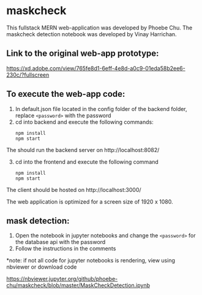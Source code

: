 # maskcheck

This fullstack MERN web-application was developed by Phoebe Chu.
The maskcheck detection notebook was developed by Vinay Harrichan.

## Link to the original web-app prototype:
https://xd.adobe.com/view/765fe8d1-6eff-4e8d-a0c9-01eda58b2ee6-230c/?fullscreen

## To execute the web-app code:
1. In default.json file located in the config folder of the backend folder, replace ```<password>``` with the password
2. cd into backend and execute the following commands:
   ```
   npm install
   npm start  
   ```
The should run the backend server on http://localhost:8082/

3. cd into the frontend and execute the following command
   
   ```
   npm install
   npm start
   ```
The client should be hosted on http://localhost:3000/
  
The web application is optimized for a screen size of 1920 x 1080.

## mask detection:
1. Open the notebook in jupyter notebooks and change the ``` <password> ``` for the database api with the password
2. Follow the instructions in the comments

*note: if not all code for jupyter notebooks is rendering, view using nbviewer or download code

https://nbviewer.jupyter.org/github/phoebe-chu/maskcheck/blob/master/MaskCheckDetection.ipynb
